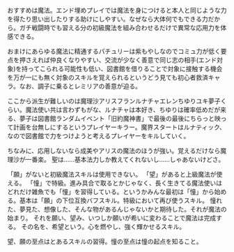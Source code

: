 おすすめは魔法。エンド埋めプレイでは魔法を身につけると本人と同じような力を得たり思い出したりする助けにしやすい。なぜなら大体何でもできる力だから。ガチ戦闘時でも習える分の初級魔法を組み合わせるだけで異常な応用力を体感できる。

おまけにあらゆる魔法に精通するパチュリーは紫もやしなのでコミュ力が低く要点を押さえれば仲良くなりやすい、交流が少なく善意で同じ志の相手(エンド対象)を持ってこられる可能性も低い、図書館を借りることで対象に接触する機会を万が一にも無く対象のスキルを覚えられるというどう見ても初心者救済キャラ。なお、調子に乗るとレミリアの善意が迫る。

ここから派生が難しいのは魔理沙アリスフランルナチャエレンちゆりユキ夢子くらい。魔法使い共は言わずもがな、ルナチャは本好き、ちゆりは確率低めだが来る、夢子は図書館ランダムイベント「旧約魔神書」で最後の最後にちらっと映って計画を台無しにするというプレイヤーキラー。魔界スタートはルナティック、なので図書館で力をつけようと考えるプレイヤーをキルしていく。

ちなみに、応用しないなら成美やアリスの魔法のほうが強い。覚えるだけなら魔理沙が一番楽。
聖は……基本法力しか教えてくれないし……しゃあないけどさ。

「願」がないと初級魔法スキルは使用できない。
「望」があると上級魔法が使える。
「憧」で特級。進み具合で取るとかじゃなく、長く生きてる魔法使いはどれだけ雑魚でも「憧」を習得している。というかみんな最初は「憧」から始める。基本は「願」の下位互換バフスキル。特級において再び使うスキル。
憧れた、夢見た、想像した、そんな物があるんじゃないかと期待した。それが魔法の始まり。
それを願い、望み、いつしか願いが希いに変わることで魔法は完成する。
その名を、希望という。心を燃やし、強く輝かせるスキル。



望、願の至点はとあるスキルの習得。憧の至点は憧の起点を知ること。
